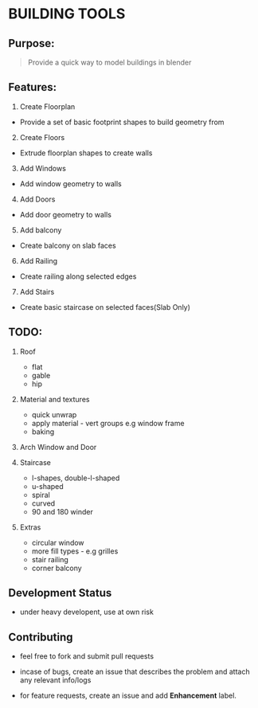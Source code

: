 
# BUILDING TOOLS

## Purpose:

> Provide a quick way to model buildings in blender


## Features:

1. Create Floorplan
  * Provide a set of basic footprint shapes to build geometry from

2. Create Floors
  * Extrude floorplan shapes to create walls

3. Add Windows
  * Add window geometry to walls

4. Add Doors
  * Add door geometry to walls

5. Add balcony
  * Create balcony on slab faces

6. Add Railing
  * Create railing along selected edges

7. Add Stairs
  * Create basic staircase on selected faces(Slab Only)

## TODO:

1. Roof
    - flat
    - gable
    - hip

2. Material and textures
    - quick unwrap
    - apply material - vert groups e.g window frame
    - baking

3. Arch Window and Door

4. Staircase
    - l-shapes, double-l-shaped
    - u-shaped
    - spiral
    - curved
    - 90 and 180 winder

5. Extras
    - circular window
    - more fill types - e.g grilles
    - stair railing
    - corner balcony


## Development Status

  * under heavy developent, use at own risk

## Contributing

  * feel free to fork and submit pull requests

  * incase of bugs, create an issue that describes the problem
    and attach any relevant info/logs

  * for feature requests, create an issue and add **Enhancement** label.